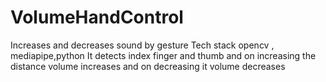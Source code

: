 # VolumeHandControl
Increases and decreases sound by gesture Tech stack opencv , mediapipe,python
It detects index finger and thumb and on increasing the distance volume increases and on decreasing it volume decreases
